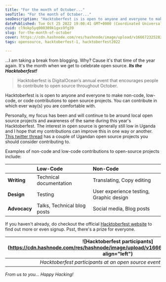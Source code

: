 ```yaml
---
title: "For the month of October..."
seoTitle: "For the month of October..."
seoDescription: "Hacktoberfest is is open to anyone and everyone to make non-code, low-code, or code contributions to open source projects. You can contribute in which ever"
datePublished: Tue Oct 25 2022 19:00:41 GMT+0000 (Coordinated Universal Time)
cuid: cl9okp5yq000309k1gxs9fg39
slug: for-the-month-of-october
cover: https://cdn.hashnode.com/res/hashnode/image/upload/v1666723252822/k3QlCaLiI.jpg
tags: opensource, hacktoberfest-1, hacktoberfest2022

---
```


...I am taking a break from blogging. Why? Cause it's that time of the year again. It's the month when we get to celebrate open source. ***Its the Hacktoberfest!***


> Hacktoberfest is DigitalOcean’s annual event that encourages people to contribute to open source throughout October.

Hacktoberfest is is open to anyone and everyone to make non-code, low-code, or code contributions to open source projects. You can contribute in which ever way(s) you are comfortable with.

Personally, my focus has been and will continue to be around local open source projects and awareness of the same during this year's Hacktoberfest. The interest in open source is generally still low in Uganda and I hope that my contributions can improve this in one way or another.
[This twitter thread](https://twitter.com/kayondoedward/status/1584646406211801089?s=20&t=gSes0diWZdvyPMGb4Bylew) has a couple of Ugandan open source projects you should consider contributing to.

Examples of non-code and low-code contributions to open-source projects include:

|                        |Low-Code                           |Non-Code                                                 |
|:--------------|:---------------------------|:----------------------------------------|
|**Writing**     |Technical documentation   |Translating, Copy editing                         |
|**Design**     |Testing                                 |User experience testing, Graphic design|
|**Advocacy**|Talks, Technical blog posts|Social media, Blog posts                          |

If you haven't already, do checkout the official [Hacktoberfest website](https://hacktoberfest.com/) to find out more or even signup. Psst, there's a prize for everyone.

|![Hacktoberfest participants](https://cdn.hashnode.com/res/hashnode/image/upload/v1666723264829/j9_cngwnZ.jpg align="left")|
|:---------------------------------------------------------------------------------:| 
|*Hacktoberfest participants at an open source event at Outbox Hub*|

*From us to you... Happy Hacking!*